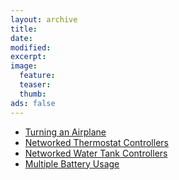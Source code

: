 ```yaml
---
layout: archive
title: 
date:
modified:
excerpt:
image:
  feature:
  teaser:
  thumb:
ads: false
---
```


 - [Turning an Airplane](./airplane)
 - [Networked Thermostat Controllers](./thermo)
 - [Networked Water Tank Controllers](./water)
 - [Multiple Battery Usage](./battery)

